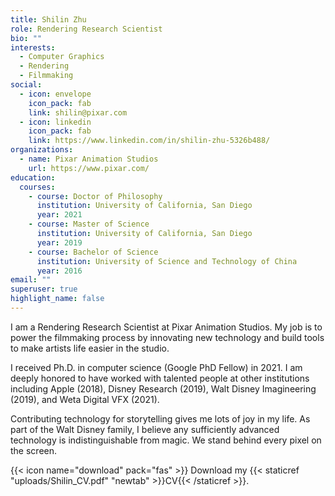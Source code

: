 ```yaml
---
title: Shilin Zhu
role: Rendering Research Scientist
bio: ""
interests:
  - Computer Graphics
  - Rendering
  - Filmmaking
social:
  - icon: envelope
    icon_pack: fab
    link: shilin@pixar.com
  - icon: linkedin
    icon_pack: fab
    link: https://www.linkedin.com/in/shilin-zhu-5326b488/
organizations:
  - name: Pixar Animation Studios
    url: https://www.pixar.com/
education:
  courses:
    - course: Doctor of Philosophy
      institution: University of California, San Diego
      year: 2021
    - course: Master of Science
      institution: University of California, San Diego
      year: 2019
    - course: Bachelor of Science
      institution: University of Science and Technology of China
      year: 2016
email: ""
superuser: true
highlight_name: false
---
```

I am a Rendering Research Scientist at Pixar Animation Studios. My job is to power the filmmaking process by innovating new technology and build tools to make artists life easier in the studio.

I received Ph.D. in computer science (Google PhD Fellow) in 2021. I am deeply honored to have worked with talented people at other institutions including Apple (2018), Disney Research (2019), Walt Disney Imagineering (2019), and Weta Digital VFX (2021).

Contributing technology for storytelling gives me lots of joy in my life. As part of the Walt Disney family, I believe any sufficiently advanced technology is indistinguishable from magic. We stand behind every pixel on the screen.

{{< icon name="download" pack="fas" >}} Download my {{< staticref "uploads/Shilin_CV.pdf" "newtab" >}}CV{{< /staticref >}}.